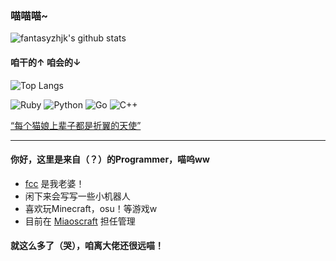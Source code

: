 ### 喵喵喵~

![fantasyzhjk's github stats](https://github-readme-stats.vercel.app/api?username=fantasyzhjk&show_icons=true&count_private=true&include_all_commits=true&bg_color=30,e96443,904e95&title_color=fff&text_color=fff&icon_color=fff)

#### 咱干的↑ 咱会的↓


![Top Langs](https://github-readme-stats.vercel.app/api/top-langs/?username=fantasyzhjk&hide=html,scss&count_private=true&langs_count=10&layout=compact&bg_color=30,e96443,904e95&title_color=fff&text_color=fff)

![Ruby](https://img.shields.io/badge/-Ruby-CC342D?style=flat-square&logo=Ruby&labelColor=CC342D&logoColor=fff)
![Python](https://img.shields.io/badge/-Python-blue?style=flat-square&logo=Python&labelColor=blue&logoColor=fff)
![Go](https://img.shields.io/badge/-Go-00ADD8?style=flat-square&logo=Go&labelColor=00ADD8&logoColor=fff)
![C++](https://img.shields.io/badge/-C++-888?style=flat-square)

[“每个猫娘上辈子都是折翼的天使”](https://xn--i8s707m.xyz/)

----

#### 你好，这里是来自（？）的Programmer，喵呜ww

- [fcc](https://github.com/Amazefcc233) 是我老婆！
- 闲下来会写写一些小机器人
- 喜欢玩Minecraft，osu！等游戏w
- 目前在 [Miaoscraft](https://miaoscraft.cn/) 担任管理

#### 就这么多了（哭），咱离大佬还很远喵！
